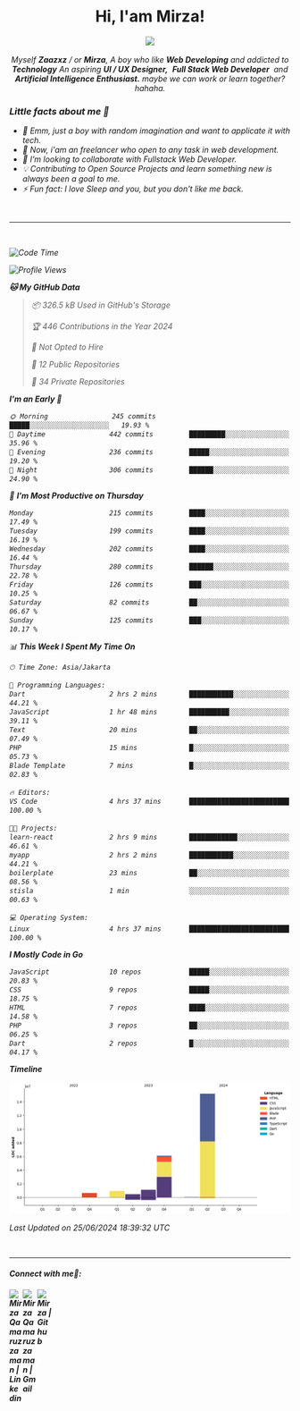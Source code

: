 <h1 align="center">Hi, I'am Mirza!</h1>
<p align="center">
  <a href="https://github.com/Ratheshan03/readme-typing-svg"><img src="https://readme-typing-svg.herokuapp.com?lines=UI+/+UX+Designer;Full+Stack+Web+Developer;IT+Enthusiast;Artificial+Intelligence+Addicted;&center=true&width=500&height=50"></a>
</p>

<p align="center">
  <em>
    Myself <b>Zaazxz</b> / or <b>Mirza</b>, A boy who like <b>Web Developing</b> and addicted to <b>Technology</b>
    An aspiring <b>UI / UX Designer,</b>&nbsp; <b>Full Stack Web Developer</b>&nbsp; and <b> Artificial Intelligence Enthusiast.</b> maybe we can work or learn together? hahaha.
  <br>
</p>

<h3>Little facts about me 🧑</h3>

- 🧞 Emm, just a boy with random imagination and want to applicate it with tech.
- 🔭 Now, i'am an freelancer who open to any task in web development.
- 👯 I’m looking to collaborate with Fullstack Web Developer.
- 💡 Contributing to Open Source Projects and learn something new is always been a goal to me.
- ⚡ Fun fact: I love Sleep and you, but you don't like me back.
<br>

---

<br>

<!--START_SECTION:waka-->
![Code Time](http://img.shields.io/badge/Code%20Time-709%20hrs%2021%20mins-blue)

![Profile Views](http://img.shields.io/badge/Profile%20Views-14-blue)

**🐱 My GitHub Data** 

> 📦 326.5 kB Used in GitHub's Storage 
 > 
> 🏆 446 Contributions in the Year 2024
 > 
> 🚫 Not Opted to Hire
 > 
> 📜 12 Public Repositories 
 > 
> 🔑 34 Private Repositories 
 > 
**I'm an Early 🐤** 

```text
🌞 Morning                245 commits         █████░░░░░░░░░░░░░░░░░░░░   19.93 % 
🌆 Daytime                442 commits         █████████░░░░░░░░░░░░░░░░   35.96 % 
🌃 Evening                236 commits         █████░░░░░░░░░░░░░░░░░░░░   19.20 % 
🌙 Night                  306 commits         ██████░░░░░░░░░░░░░░░░░░░   24.90 % 
```
📅 **I'm Most Productive on Thursday** 

```text
Monday                   215 commits         ████░░░░░░░░░░░░░░░░░░░░░   17.49 % 
Tuesday                  199 commits         ████░░░░░░░░░░░░░░░░░░░░░   16.19 % 
Wednesday                202 commits         ████░░░░░░░░░░░░░░░░░░░░░   16.44 % 
Thursday                 280 commits         ██████░░░░░░░░░░░░░░░░░░░   22.78 % 
Friday                   126 commits         ███░░░░░░░░░░░░░░░░░░░░░░   10.25 % 
Saturday                 82 commits          ██░░░░░░░░░░░░░░░░░░░░░░░   06.67 % 
Sunday                   125 commits         ███░░░░░░░░░░░░░░░░░░░░░░   10.17 % 
```


📊 **This Week I Spent My Time On** 

```text
🕑︎ Time Zone: Asia/Jakarta

💬 Programming Languages: 
Dart                     2 hrs 2 mins        ███████████░░░░░░░░░░░░░░   44.21 % 
JavaScript               1 hr 48 mins        ██████████░░░░░░░░░░░░░░░   39.11 % 
Text                     20 mins             ██░░░░░░░░░░░░░░░░░░░░░░░   07.49 % 
PHP                      15 mins             █░░░░░░░░░░░░░░░░░░░░░░░░   05.73 % 
Blade Template           7 mins              █░░░░░░░░░░░░░░░░░░░░░░░░   02.83 % 

🔥 Editors: 
VS Code                  4 hrs 37 mins       █████████████████████████   100.00 % 

🐱‍💻 Projects: 
learn-react              2 hrs 9 mins        ████████████░░░░░░░░░░░░░   46.61 % 
myapp                    2 hrs 2 mins        ███████████░░░░░░░░░░░░░░   44.21 % 
boilerplate              23 mins             ██░░░░░░░░░░░░░░░░░░░░░░░   08.56 % 
stisla                   1 min               ░░░░░░░░░░░░░░░░░░░░░░░░░   00.63 % 

💻 Operating System: 
Linux                    4 hrs 37 mins       █████████████████████████   100.00 % 
```

**I Mostly Code in Go** 

```text
JavaScript               10 repos            █████░░░░░░░░░░░░░░░░░░░░   20.83 % 
CSS                      9 repos             █████░░░░░░░░░░░░░░░░░░░░   18.75 % 
HTML                     7 repos             ████░░░░░░░░░░░░░░░░░░░░░   14.58 % 
PHP                      3 repos             ██░░░░░░░░░░░░░░░░░░░░░░░   06.25 % 
Dart                     2 repos             █░░░░░░░░░░░░░░░░░░░░░░░░   04.17 % 
```



**Timeline**

![Lines of Code chart](https://raw.githubusercontent.com/zaazxz/zaazxz/main/assets/bar_graph.png)


 Last Updated on 25/06/2024 18:39:32 UTC
<!--END_SECTION:waka-->

<br>

---

<h4> Connect with me🤝: <h4>
  </hr>
  <a href="https://www.linkedin.com/in/mirzaqamaruzzaman18/">
   <img align="left" alt=" Mirza Qamaruzzaman | Linkedin" width="24px" src="https://www.vectorlogo.zone/logos/linkedin/linkedin-icon.svg" />
  </a>
  <a href="mailto:mirzaqamaruzzaman18@gmail.com">
    <img align="left" alt=" Mirza Qamaruzzaman | Gmail" width="26px" src="https://www.vectorlogo.zone/logos/gmail/gmail-icon.svg" />
  </a>
   <a href="https://github.com/zaazxz">
    <img align="left" alt=" Mirza | Github" width="26px" src="https://www.vectorlogo.zone/logos/github/github-tile.svg" />
  </a>
  <br>
